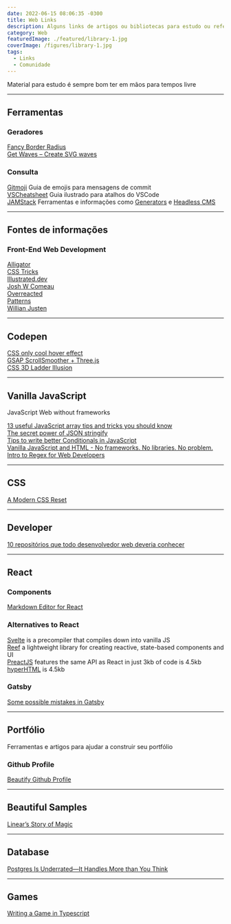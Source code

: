 ```yaml
---
date: 2022-06-15 08:06:35 -0300
title: Web Links
description: Alguns links de artigos ou bibliotecas para estudo ou referências
category: Web
featuredImage: ./featured/library-1.jpg
coverImage: /figures/library-1.jpg
tags:
  - Links
  - Comunidade
---
```


Material para estudo é sempre bom ter em mãos para tempos livre

---

## Ferramentas

### Geradores

[Fancy Border Radius](https://9elements.github.io/fancy-border-radius/)  
[Get Waves – Create SVG waves](https://getwaves.io/)

### Consulta

[Gitmoji](https://gitmoji.dev/) Guia de emojis para mensagens de commit  
[VSCheatsheet](https://www.vscheatsheet.com/) Guia ilustrado para atalhos do VSCode  
[JAMStack](https://jamstack.org/) Ferramentas e informações como [Generators](https://jamstack.org/generators/) e [Headless CMS](https://jamstack.org/headless-cms/)

---

## Fontes de informações

### Front-End Web Development

[Alligator](https://alligator.io/)  
[CSS Tricks](https://css-tricks.com/)  
[Illustrated.dev](https://illustrated.dev/)  
[Josh W Comeau](https://www.joshwcomeau.com/)  
[Overreacted](https://overreacted.io/)  
[Patterns](https://www.patterns.dev/)  
[Willian Justen](https://willianjusten.com.br/)

---

## Codepen

[CSS only cool hover effect](https://codepen.io/t_afif/pen/ExQLWNE)  
[GSAP ScrollSmoother + Three.js](https://codepen.io/cmalven/pen/PoEJvjE)  
[CSS 3D Ladder Illusion](https://codepen.io/pavlovsk/pen/WNMZvMw)

---

## Vanilla JavaScript

JavaScript Web without frameworks

[13 useful JavaScript array tips and tricks you should know](https://dev.to/duomly/13-useful-javascript-array-tips-and-tricks-you-should-know-2jfo)  
[The secret power of JSON stringify](https://dev.to/blacksonic/the-secret-power-of-json-stringify-393b)  
[Tips to write better Conditionals in JavaScript](https://dev.to/hellomeghna/tips-to-write-better-conditionals-in-javascript-2189)  
[Vanilla JavaScript and HTML - No frameworks. No libraries. No problem.](https://dev.to/pluralsight/vanilla-javascript-and-html-no-frameworks-no-libraries-no-problem-2n99)  
[Intro to Regex for Web Developers](https://dev.to/chrisachard/intro-to-regex-for-web-developers-2fj4)

---

## CSS

[A Modern CSS Reset](https://dev.to/hankchizljaw/a-modern-css-reset-6p3)

---

## Developer

[10 repositórios que todo desenvolvedor web deveria conhecer](https://medium.com/@anajuliabit/10-reposit%C3%B3rios-que-todo-desenvolvedor-web-deveria-conhecer-61de11b59799)

---

## React

### Components

[Markdown Editor for React](https://github.com/uiwjs/react-md-editor)

### Alternatives to React

[Svelte](https://svelte.dev/blog/write-less-code) is a precompiler that compiles down into vanilla JS  
[Reef](https://github.com/cferdinandi/reef) a lightweight library for creating reactive, state-based components and UI  
[PreactJS](https://preactjs.com) features the same API as React in just 3kb of code is 4.5kb  
[hyperHTML](https://viperhtml.js.org/hyperhtml/documentation/) is 4.5kb

### Gatsby

[Some possible mistakes in Gatsby](https://jenniferwadella.com/blog/all-the-dumb-mistakes-i-made-building-my-first-gatsby-site)

---

## Portfólio

Ferramentas e artigos para ajudar a construir seu portfólio

### Github Profile

[Beautify Github Profile](https://github.com/rzashakeri/beautify-github-profile)

---

## Beautiful Samples

[Linear’s Story of Magic](https://linear.app/readme)

---

## Database

[Postgres Is Underrated—It Handles More than You Think](https://dev.to/heroku/postgres-is-underrated-it-handles-more-than-you-think-4ff3)

---

## Games

[Writing a Game in Typescript](https://dev.to/iamschulz/writing-a-game-in-typescript-13em)
